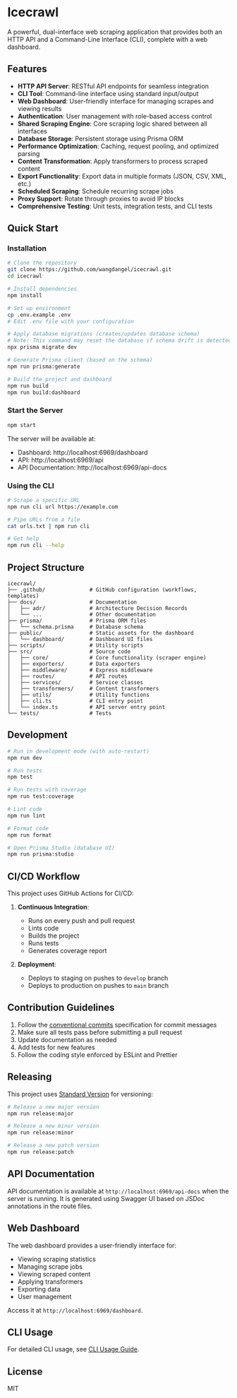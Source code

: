 # Icecrawl

A powerful, dual-interface web scraping application that provides both an HTTP API and a Command-Line Interface (CLI), complete with a web dashboard.

## Features

- **HTTP API Server**: RESTful API endpoints for seamless integration
- **CLI Tool**: Command-line interface using standard input/output
- **Web Dashboard**: User-friendly interface for managing scrapes and viewing results
- **Authentication**: User management with role-based access control
- **Shared Scraping Engine**: Core scraping logic shared between all interfaces
- **Database Storage**: Persistent storage using Prisma ORM
- **Performance Optimization**: Caching, request pooling, and optimized parsing
- **Content Transformation**: Apply transformers to process scraped content
- **Export Functionality**: Export data in multiple formats (JSON, CSV, XML, etc.)
- **Scheduled Scraping**: Schedule recurring scrape jobs
- **Proxy Support**: Rotate through proxies to avoid IP blocks
- **Comprehensive Testing**: Unit tests, integration tests, and CLI tests

## Quick Start

### Installation

```bash
# Clone the repository
git clone https://github.com/wangdangel/icecrawl.git
cd icecrawl

# Install dependencies
npm install

# Set up environment
cp .env.example .env
# Edit .env file with your configuration

# Apply database migrations (creates/updates database schema)
# Note: This command may reset the database if schema drift is detected.
npx prisma migrate dev

# Generate Prisma client (based on the schema)
npm run prisma:generate

# Build the project and dashboard
npm run build
npm run build:dashboard
```

### Start the Server

```bash
npm start
```

The server will be available at:
- Dashboard: http://localhost:6969/dashboard
- API: http://localhost:6969/api
- API Documentation: http://localhost:6969/api-docs

### Using the CLI

```bash
# Scrape a specific URL
npm run cli url https://example.com

# Pipe URLs from a file
cat urls.txt | npm run cli

# Get help
npm run cli --help
```

## Project Structure

```
icecrawl/
├── .github/              # GitHub configuration (workflows, templates)
├── docs/                 # Documentation
│   ├── adr/              # Architecture Decision Records
│   └── ...               # Other documentation
├── prisma/               # Prisma ORM files
│   └── schema.prisma     # Database schema
├── public/               # Static assets for the dashboard
│   └── dashboard/        # Dashboard UI files
├── scripts/              # Utility scripts
├── src/                  # Source code
│   ├── core/             # Core functionality (scraper engine)
│   ├── exporters/        # Data exporters
│   ├── middleware/       # Express middleware
│   ├── routes/           # API routes
│   ├── services/         # Service classes
│   ├── transformers/     # Content transformers
│   ├── utils/            # Utility functions
│   ├── cli.ts            # CLI entry point
│   └── index.ts          # API server entry point
└── tests/                # Tests
```

## Development

```bash
# Run in development mode (with auto-restart)
npm run dev

# Run tests
npm test

# Run tests with coverage
npm run test:coverage

# Lint code
npm run lint

# Format code
npm run format

# Open Prisma Studio (database UI)
npm run prisma:studio
```

## CI/CD Workflow

This project uses GitHub Actions for CI/CD:

1. **Continuous Integration**:
   - Runs on every push and pull request
   - Lints code
   - Builds the project
   - Runs tests
   - Generates coverage report

2. **Deployment**:
   - Deploys to staging on pushes to `develop` branch
   - Deploys to production on pushes to `main` branch

## Contribution Guidelines

1. Follow the [conventional commits](https://www.conventionalcommits.org/) specification for commit messages
2. Make sure all tests pass before submitting a pull request
3. Update documentation as needed
4. Add tests for new features
5. Follow the coding style enforced by ESLint and Prettier

## Releasing

This project uses [Standard Version](https://github.com/conventional-changelog/standard-version) for versioning:

```bash
# Release a new major version
npm run release:major

# Release a new minor version
npm run release:minor

# Release a new patch version
npm run release:patch
```

## API Documentation

API documentation is available at `http://localhost:6969/api-docs` when the server is running. It is generated using Swagger UI based on JSDoc annotations in the route files.

## Web Dashboard

The web dashboard provides a user-friendly interface for:

- Viewing scraping statistics
- Managing scrape jobs
- Viewing scraped content
- Applying transformers
- Exporting data
- User management

Access it at `http://localhost:6969/dashboard`.

## CLI Usage

For detailed CLI usage, see [CLI Usage Guide](./docs/cli-usage.md).

## License

MIT
